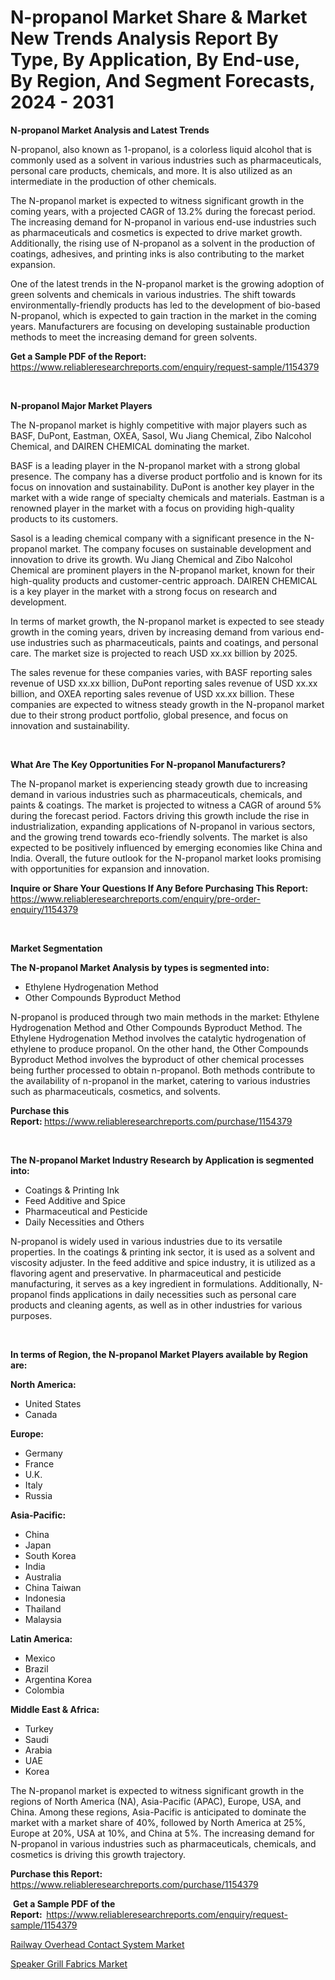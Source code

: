 <p><h1>N-propanol Market Share & Market New Trends Analysis Report By Type, By Application, By End-use, By Region, And Segment Forecasts, 2024 - 2031</h1></p><p><strong>N-propanol Market Analysis and Latest Trends</strong></p>
<p><p>N-propanol, also known as 1-propanol, is a colorless liquid alcohol that is commonly used as a solvent in various industries such as pharmaceuticals, personal care products, chemicals, and more. It is also utilized as an intermediate in the production of other chemicals.</p><p>The N-propanol market is expected to witness significant growth in the coming years, with a projected CAGR of 13.2% during the forecast period. The increasing demand for N-propanol in various end-use industries such as pharmaceuticals and cosmetics is expected to drive market growth. Additionally, the rising use of N-propanol as a solvent in the production of coatings, adhesives, and printing inks is also contributing to the market expansion.</p><p>One of the latest trends in the N-propanol market is the growing adoption of green solvents and chemicals in various industries. The shift towards environmentally-friendly products has led to the development of bio-based N-propanol, which is expected to gain traction in the market in the coming years. Manufacturers are focusing on developing sustainable production methods to meet the increasing demand for green solvents.</p></p>
<p><strong>Get a Sample PDF of the Report:&nbsp;</strong> <a href="https://www.reliableresearchreports.com/enquiry/request-sample/1154379">https://www.reliableresearchreports.com/enquiry/request-sample/1154379</a></p>
<p>&nbsp;</p>
<p><strong>N-propanol Major Market Players</strong></p>
<p><p>The N-propanol market is highly competitive with major players such as BASF, DuPont, Eastman, OXEA, Sasol, Wu Jiang Chemical, Zibo Nalcohol Chemical, and DAIREN CHEMICAL dominating the market. </p><p>BASF is a leading player in the N-propanol market with a strong global presence. The company has a diverse product portfolio and is known for its focus on innovation and sustainability. DuPont is another key player in the market with a wide range of specialty chemicals and materials. Eastman is a renowned player in the market with a focus on providing high-quality products to its customers.</p><p>Sasol is a leading chemical company with a significant presence in the N-propanol market. The company focuses on sustainable development and innovation to drive its growth. Wu Jiang Chemical and Zibo Nalcohol Chemical are prominent players in the N-propanol market, known for their high-quality products and customer-centric approach. DAIREN CHEMICAL is a key player in the market with a strong focus on research and development.</p><p>In terms of market growth, the N-propanol market is expected to see steady growth in the coming years, driven by increasing demand from various end-use industries such as pharmaceuticals, paints and coatings, and personal care. The market size is projected to reach USD xx.xx billion by 2025.</p><p>The sales revenue for these companies varies, with BASF reporting sales revenue of USD xx.xx billion, DuPont reporting sales revenue of USD xx.xx billion, and OXEA reporting sales revenue of USD xx.xx billion. These companies are expected to witness steady growth in the N-propanol market due to their strong product portfolio, global presence, and focus on innovation and sustainability.</p></p>
<p>&nbsp;</p>
<p><strong>What Are The Key Opportunities For N-propanol Manufacturers?</strong></p>
<p><p>The N-propanol market is experiencing steady growth due to increasing demand in various industries such as pharmaceuticals, chemicals, and paints & coatings. The market is projected to witness a CAGR of around 5% during the forecast period. Factors driving this growth include the rise in industrialization, expanding applications of N-propanol in various sectors, and the growing trend towards eco-friendly solvents. The market is also expected to be positively influenced by emerging economies like China and India. Overall, the future outlook for the N-propanol market looks promising with opportunities for expansion and innovation.</p></p>
<p><strong>Inquire or Share Your Questions If Any Before Purchasing This Report:</strong> <a href="https://www.reliableresearchreports.com/enquiry/pre-order-enquiry/1154379">https://www.reliableresearchreports.com/enquiry/pre-order-enquiry/1154379</a></p>
<p>&nbsp;</p>
<p><strong>Market Segmentation</strong></p>
<p><strong>The N-propanol Market Analysis by types is segmented into:</strong></p>
<p><ul><li>Ethylene Hydrogenation Method</li><li>Other Compounds Byproduct Method</li></ul></p>
<p><p>N-propanol is produced through two main methods in the market: Ethylene Hydrogenation Method and Other Compounds Byproduct Method. The Ethylene Hydrogenation Method involves the catalytic hydrogenation of ethylene to produce propanol. On the other hand, the Other Compounds Byproduct Method involves the byproduct of other chemical processes being further processed to obtain n-propanol. Both methods contribute to the availability of n-propanol in the market, catering to various industries such as pharmaceuticals, cosmetics, and solvents.</p></p>
<p><strong>Purchase this Report:&nbsp;</strong><a href="https://www.reliableresearchreports.com/purchase/1154379">https://www.reliableresearchreports.com/purchase/1154379</a></p>
<p>&nbsp;</p>
<p><strong>The N-propanol Market Industry Research by Application is segmented into:</strong></p>
<p><ul><li>Coatings & Printing Ink</li><li>Feed Additive and Spice</li><li>Pharmaceutical and Pesticide</li><li>Daily Necessities and Others</li></ul></p>
<p><p>N-propanol is widely used in various industries due to its versatile properties. In the coatings & printing ink sector, it is used as a solvent and viscosity adjuster. In the feed additive and spice industry, it is utilized as a flavoring agent and preservative. In pharmaceutical and pesticide manufacturing, it serves as a key ingredient in formulations. Additionally, N-propanol finds applications in daily necessities such as personal care products and cleaning agents, as well as in other industries for various purposes.</p></p>
<p>&nbsp;</p>
<p><strong>In terms of Region, the N-propanol Market Players available by Region are:</strong></p>
<p>
    <p> <strong> North America: </strong>
        <ul>
            <li>United States</li>
            <li>Canada</li>
        </ul>
        </p> 
    <p> <strong> Europe: </strong>
        <ul>
            <li>Germany</li>
            <li>France</li>
            <li>U.K.</li>
            <li>Italy</li>
            <li>Russia</li>
        </ul>
        </p> 
    <p> <strong> Asia-Pacific: </strong>
        <ul>
            <li>China</li>
            <li>Japan</li>
            <li>South Korea</li>
            <li>India</li>
            <li>Australia</li>
            <li>China Taiwan</li>
            <li>Indonesia</li>
            <li>Thailand</li>
            <li>Malaysia</li>
        </ul>
        </p> 
    <p> <strong> Latin America: </strong>
        <ul>
            <li>Mexico</li>
            <li>Brazil</li>
            <li>Argentina Korea</li>
            <li>Colombia</li>
        </ul>
        </p> 
    <p> <strong> Middle East & Africa: </strong>
        <ul>
            <li>Turkey</li>
            <li>Saudi</li>
            <li>Arabia</li>
            <li>UAE</li>
            <li>Korea</li>
        </ul>
    </p>
    </p>
<p><p>The N-propanol market is expected to witness significant growth in the regions of North America (NA), Asia-Pacific (APAC), Europe, USA, and China. Among these regions, Asia-Pacific is anticipated to dominate the market with a market share of 40%, followed by North America at 25%, Europe at 20%, USA at 10%, and China at 5%. The increasing demand for N-propanol in various industries such as pharmaceuticals, chemicals, and cosmetics is driving this growth trajectory.</p></p>
<p><strong>Purchase this Report: </strong><a href="https://www.reliableresearchreports.com/purchase/1154379">https://www.reliableresearchreports.com/purchase/1154379</a></p>
<p>&nbsp;<strong>Get a Sample PDF of the Report:&nbsp;&nbsp;</strong><a href="https://www.reliableresearchreports.com/enquiry/request-sample/1154379">https://www.reliableresearchreports.com/enquiry/request-sample/1154379</a></p>
<p><strong></strong></p>
<p><p><a href="https://acidic-farm-354.notion.site/Decoding-the-Railway-Overhead-Contact-System-Market-A-Deep-Dive-into-the-Latest-Market-Trends-Mark-ed04e01defb746bcb49076ecd082d4b0">Railway Overhead Contact System Market</a></p><p><a href="https://github.com/danielneavesallisons03mba/Market-Research-Report-List-1/blob/main/speaker-grill-fabrics-market.md">Speaker Grill Fabrics Market</a></p></p>